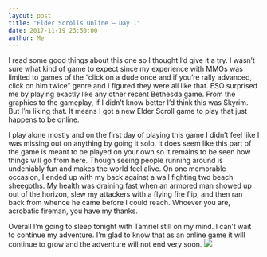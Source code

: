```yaml
---
layout: post
title: "Elder Scrolls Online – Day 1"
date: 2017-11-19 23:50:00
author: Me
---
```

I read some good things about this one so I thought I’d give it a try. I wasn’t sure what kind of game to expect since my experience with MMOs was limited to games of the “click on a dude once and if you’re rally advanced, click on him twice” genre and I figured they were all like that. ESO surprised me by playing exactly like any other recent Bethesda game. From the graphics to the gameplay, if I didn’t know better I’d think this was Skyrim. But I’m liking that. It means I got a new Elder Scroll game to play that just happens to be online.  

I play alone mostly and on the first day of playing this game I didn’t feel like I was missing out on anything by going it solo. It does seem like this part of the game is meant to be played on your own so it remains to be seen how things will go from here. Though seeing people running around is undeniably fun and makes the world feel alive. On one memorable occasion, I ended up with my back against a wall fighting two beach sheegoths. My health was draining fast when an armored man showed up out of the horizon, slew my attackers with a flying fire flip, and then ran back from whence he came before I could reach. Whoever you are, acrobatic fireman, you have my thanks.  

Overall I’m going to sleep tonight with Tamriel still on my mind. I can’t wait to continue my adventure. I’m glad to know that as an online game it will continue to grow and the adventure will not end very soon. 
<img src="../pictures/screenshots/eso1.png" class="ui centered medium image">
